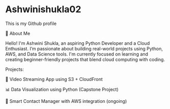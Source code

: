 # Ashwinishukla02
This is my Github profile

👋 About Me

Hello! I'm Ashwini Shukla, an aspiring Python Developer and a Cloud Enthusiast. I’m passionate about building real-world projects using Python, AWS, and Data Science tools. I'm currently focused on learning and creating beginner-friendly projects that blend cloud computing with coding.

Projects:

🎥 Video Streaming App using S3 + CloudFront

📊 Data Visualization using Python (Capstone Project)

🔐 Smart Contact Manager with AWS integration (ongoing)
